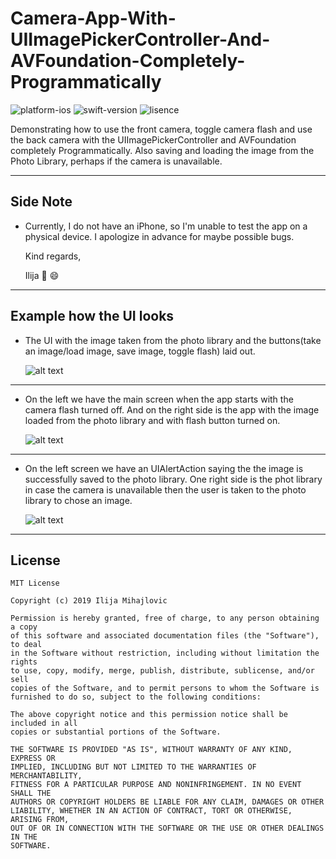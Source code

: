 # Camera-App-With-UIImagePickerController-And-AVFoundation-Completely-Programmatically

![platform-ios](https://img.shields.io/badge/platform-ios-Blue.svg)
![swift-version](https://img.shields.io/badge/swift-4.2-Orange.svg)
![lisence](https://img.shields.io/badge/license-MIT-Lightgrey.svg)

Demonstrating how to use the front camera, toggle camera flash and use the back camera with the UIImagePickerController and AVFoundation completely Programmatically. Also saving and loading the image from the Photo Library, perhaps if the camera is unavailable.
___

## Side Note
* Currently, I do not have an iPhone, so I'm unable to test the app on a physical device. I apologize in advance for maybe possible bugs.

   Kind regards,

   Ilija 🖖 😄
___

## Example how the UI looks

* The UI with the image taken from the photo library and the buttons(take an image/load image, save image, toggle flash) laid out.

   ![alt text](https://github.com/IlijaMihajlovic/UIImagePickerController-Completely-Programmatically/blob/master/UIImagePickerControllerProject%20/Images/Freebie.png)

___

* On the left we have the main screen when the app starts with the camera flash turned off. And on the right side is the app with the image loaded from the photo library and with flash button turned on.

   ![alt text](https://github.com/IlijaMihajlovic/UIImagePickerController-Completely-Programmatically/blob/master/UIImagePickerControllerProject%20/Images/Mockup%20Iphone.png)

___

* On the left screen we have an UIAlertAction saying the the image is successfully saved to the photo library. One right side is the phot library in case the camera is unavailable then the user is taken to the photo library to chose an image.

   ![alt text](https://github.com/IlijaMihajlovic/UIImagePickerController-Completely-Programmatically/blob/master/UIImagePickerControllerProject%20/Images/Iphone2.png)
___

## License
```
MIT License

Copyright (c) 2019 Ilija Mihajlovic

Permission is hereby granted, free of charge, to any person obtaining a copy
of this software and associated documentation files (the "Software"), to deal
in the Software without restriction, including without limitation the rights
to use, copy, modify, merge, publish, distribute, sublicense, and/or sell
copies of the Software, and to permit persons to whom the Software is
furnished to do so, subject to the following conditions:

The above copyright notice and this permission notice shall be included in all
copies or substantial portions of the Software.

THE SOFTWARE IS PROVIDED "AS IS", WITHOUT WARRANTY OF ANY KIND, EXPRESS OR
IMPLIED, INCLUDING BUT NOT LIMITED TO THE WARRANTIES OF MERCHANTABILITY,
FITNESS FOR A PARTICULAR PURPOSE AND NONINFRINGEMENT. IN NO EVENT SHALL THE
AUTHORS OR COPYRIGHT HOLDERS BE LIABLE FOR ANY CLAIM, DAMAGES OR OTHER
LIABILITY, WHETHER IN AN ACTION OF CONTRACT, TORT OR OTHERWISE, ARISING FROM,
OUT OF OR IN CONNECTION WITH THE SOFTWARE OR THE USE OR OTHER DEALINGS IN THE
SOFTWARE.
```
